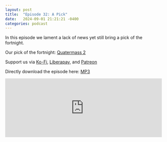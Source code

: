 ```yaml
---
layout: post
title:  "Episode 32: A Pick"
date:   2024-09-01 21:21:21 -0400
categories: podcast
---
```

In this episode we lament a lack of news yet still bring a pick of the fortnight.

Our  pick of the fortnight: [Quatermass 2](https://tubitv.com/movies/100017167/quatermass-2?autoplay=false)  

Support us via [Ko-Fi](https://ko-fi.com/smkellat), [Liberapay](https://liberapay.com/smkellat), and [Patreon](https://patreon.com/erielookingproductions)  

Directly download the episode here: [MP3](https://open.acast.com/public/streams/6410a80dec813e00110faed2/episodes/66c26a25d357bd132f779476.mp3)

<iframe src="https://embed.acast.com/6410a80dec813e00110faed2/66d511074c501f5496c5ddd9?font-family=SUSE&font-src=https%3A%2F%2Ffonts.googleapis.com%2Fcss%3Ffamily%3DSUSE" frameBorder="0" width="100%" height="190px"></iframe>

